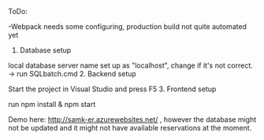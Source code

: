 ToDo:

-Webpack needs some configuring, production build not quite automated yet

1. Database setup

local database server name set up as "localhost", change if it's not correct. -> run SQLbatch.cmd
2. Backend setup

Start the project in Visual Studio and press F5
3. Frontend setup

run npm install & npm start

Demo here: http://samk-er.azurewebsites.net/ , however the database might not be updated and it might not have available reservations at the moment.